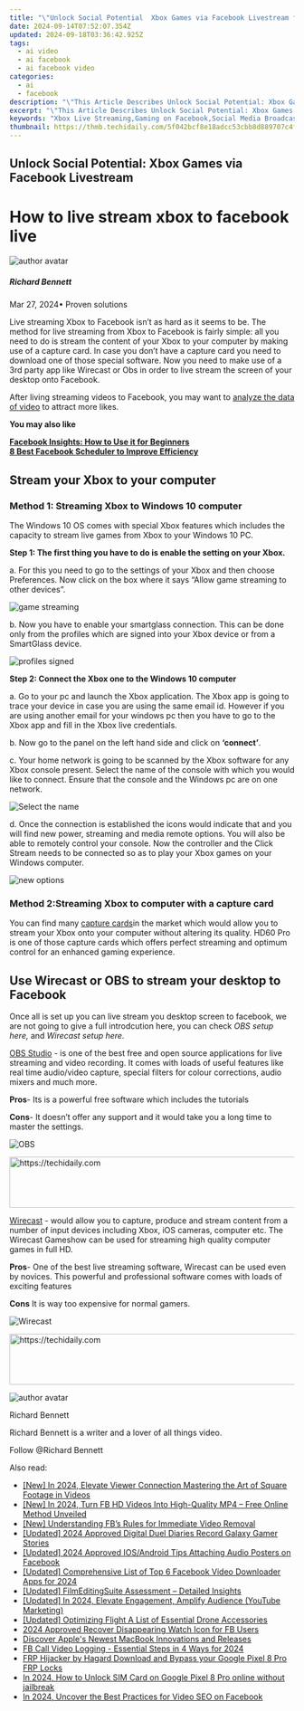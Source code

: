 ```yaml
---
title: "\"Unlock Social Potential  Xbox Games via Facebook Livestream for 2024\""
date: 2024-09-14T07:52:07.354Z
updated: 2024-09-18T03:36:42.925Z
tags:
  - ai video
  - ai facebook
  - ai facebook video
categories:
  - ai
  - facebook
description: "\"This Article Describes Unlock Social Potential: Xbox Games via Facebook Livestream for 2024\""
excerpt: "\"This Article Describes Unlock Social Potential: Xbox Games via Facebook Livestream for 2024\""
keywords: "Xbox Live Streaming,Gaming on Facebook,Social Media Broadcasts,Xbox Game Viewers,Virtual Reality Connect,Interactive Streaming,Multiplayer Livestreams"
thumbnail: https://thmb.techidaily.com/5f042bcf8e18adcc53cbb8d889707c4f827028b312f2b21172b0735c2d2d47e0.jpeg
---
```


## Unlock Social Potential: Xbox Games via Facebook Livestream

# How to live stream xbox to facebook live

![author avatar](https://images.wondershare.com/filmora/article-images/richard-bennett.jpg)

##### Richard Bennett

 Mar 27, 2024• Proven solutions

Live streaming Xbox to Facebook isn’t as hard as it seems to be. The method for live streaming from Xbox to Facebook is fairly simple: all you need to do is stream the content of your Xbox to your computer by making use of a capture card. In case you don’t have a capture card you need to download one of those special software. Now you need to make use of a 3rd party app like Wirecast or Obs in order to live stream the screen of your desktop onto Facebook.

After living streaming videos to Facebook, you may want to [analyze the data of video](https://tools.techidaily.com/wondershare/filmora/download/) to attract more likes.

**You may also like**

[**Facebook Insights: How to Use it for Beginners**](https://tools.techidaily.com/wondershare/filmora/download/)  
[**8 Best Facebook Scheduler to Improve Efficiency**](https://tools.techidaily.com/wondershare/filmora/download/)

## Stream your Xbox to your computer

### Method 1: Streaming Xbox to Windows 10 computer

The Windows 10 OS comes with special Xbox features which includes the capacity to stream live games from Xbox to your Windows 10 PC.

**Step 1: The first thing you have to do is enable the setting on your Xbox.**

a. For this you need to go to the settings of your Xbox and then choose Preferences. Now click on the box where it says “Allow game streaming to other devices”.

![game streaming ](https://images.wondershare.com/filmora/article-images/game-streaming.jpg)

b. Now you have to enable your smartglass connection. This can be done only from the profiles which are signed into your Xbox device or from a SmartGlass device.

![profiles signed ](https://images.wondershare.com/filmora/article-images/profiles-signed.jpg)

**Step 2: Connect the Xbox one to the Windows 10 computer**

a. Go to your pc and launch the Xbox application. The Xbox app is going to trace your device in case you are using the same email id. However if you are using another email for your windows pc then you have to go to the Xbox app and fill in the Xbox live credentials.

b. Now go to the panel on the left hand side and click on **‘connect’**.

c. Your home network is going to be scanned by the Xbox software for any Xbox console present. Select the name of the console with which you would like to connect. Ensure that the console and the Windows pc are on one network.

![Select the name ](https://images.wondershare.com/filmora/article-images/select-the-name.jpg)

d. Once the connection is established the icons would indicate that and you will find new power, streaming and media remote options. You will also be able to remotely control your console. Now the controller and the Click Stream needs to be connected so as to play your Xbox games on your Windows computer.

![new options ](https://images.wondershare.com/filmora/article-images/new-options.jpg)

### Method 2:Streaming Xbox to computer with a capture card

You can find many [capture cards](https://www.elgato.com/en/gaming)in the market which would allow you to stream your Xbox onto your computer without altering its quality. HD60 Pro is one of those capture cards which offers perfect streaming and optimum control for an enhanced gaming experience.

## Use Wirecast or OBS to stream your desktop to Facebook

Once all is set up you can live stream you desktop screen to facebook, we are not going to give a full introdcution here, you can check _OBS setup here,_ and _Wirecast setup here._

[OBS Studio](https://obsproject.com/) \- is one of the best free and open source applications for live streaming and video recording. It comes with loads of useful features like real time audio/video capture, special filters for colour corrections, audio mixers and much more.

**Pros**\- Its is a powerful free software which includes the tutorials

**Cons**\- It doesn’t offer any support and it would take you a long time to master the settings.

![OBS ](https://images.wondershare.com/filmora/article-images/obs.jpg)

<!-- affiliate ads begin -->
<a href="https://aligracehair.sjv.io/c/5597632/2135375/19272" target="_top" id="2135375">
  <img src="//a.impactradius-go.com/display-ad/19272-2135375" border="0" alt="https://techidaily.com" width="728" height="90"/>
</a>
<img height="0" width="0" src="https://aligracehair.sjv.io/i/5597632/2135375/19272" style="position:absolute;visibility:hidden;" border="0" />
<!-- affiliate ads end -->

[Wirecast](http://www.telestream.net/wirecast/overview.htm) \- would allow you to capture, produce and stream content from a number of input devices including Xbox, iOS cameras, computer etc. The Wirecast Gameshow can be used for streaming high quality computer games in full HD.

**Pros**\- One of the best live streaming software, Wirecast can be used even by novices. This powerful and professional software comes with loads of exciting features

**Cons** It is way too expensive for normal gamers.

![ Wirecast](https://images.wondershare.com/filmora/article-images/wirecast.jpg)

<!-- affiliate ads begin -->
<a href="https://appsumo.8odi.net/c/5597632/2130886/7443" target="_top" id="2130886">
  <img src="//a.impactradius-go.com/display-ad/7443-2130886" border="0" alt="https://techidaily.com" width="728" height="90"/>
</a>
<img height="0" width="0" src="https://appsumo.8odi.net/i/5597632/2130886/7443" style="position:absolute;visibility:hidden;" border="0" />
<!-- affiliate ads end -->

![author avatar](https://images.wondershare.com/filmora/article-images/richard-bennett.jpg)

Richard Bennett

Richard Bennett is a writer and a lover of all things video.

Follow @Richard Bennett

<ins class="adsbygoogle"
      style="display:block"
      data-ad-client="ca-pub-7571918770474297"
      data-ad-slot="8358498916"
      data-ad-format="auto"
      data-full-width-responsive="true"></ins>

<span class="atpl-alsoreadstyle">Also read:</span>
<div><ul>
<li><a href="https://facebook-videos.techidaily.com/new-in-2024-elevate-viewer-connection-mastering-the-art-of-square-footage-in-videos/"><u>[New] In 2024, Elevate Viewer Connection Mastering the Art of Square Footage in Videos</u></a></li>
<li><a href="https://facebook-clips.techidaily.com/new-in-2024-turn-fb-hd-videos-into-high-quality-mp4-free-online-method-unveiled/"><u>[New] In 2024, Turn FB HD Videos Into High-Quality MP4 – Free Online Method Unveiled</u></a></li>
<li><a href="https://facebook-clips.techidaily.com/new-understanding-fbs-rules-for-immediate-video-removal/"><u>[New] Understanding FB’s Rules for Immediate Video Removal</u></a></li>
<li><a href="https://on-screen-recording.techidaily.com/updated-2024-approved-digital-duel-diaries-record-galaxy-gamer-stories/"><u>[Updated] 2024 Approved Digital Duel Diaries Record Galaxy Gamer Stories</u></a></li>
<li><a href="https://facebook-clips.techidaily.com/updated-2024-approved-iosandroid-tips-attaching-audio-posters-on-facebook/"><u>[Updated] 2024 Approved IOS/Android Tips Attaching Audio Posters on Facebook</u></a></li>
<li><a href="https://facebook-clips.techidaily.com/updated-comprehensive-list-of-top-6-facebook-video-downloader-apps-for-2024/"><u>[Updated] Comprehensive List of Top 6 Facebook Video Downloader Apps for 2024</u></a></li>
<li><a href="https://some-knowledge.techidaily.com/updated-filmeditingsuite-assessment-detailed-insights/"><u>[Updated] FilmEditingSuite Assessment – Detailed Insights</u></a></li>
<li><a href="https://facebook-video-share.techidaily.com/updated-in-2024-elevate-engagement-amplify-audience-youtube-marketing/"><u>[Updated] In 2024, Elevate Engagement, Amplify Audience (YouTube Marketing)</u></a></li>
<li><a href="https://article-posts.techidaily.com/updated-optimizing-flight-a-list-of-essential-drone-accessories/"><u>[Updated] Optimizing Flight A List of Essential Drone Accessories</u></a></li>
<li><a href="https://facebook-clips.techidaily.com/2024-approved-recover-disappearing-watch-icon-for-fb-users/"><u>2024 Approved Recover Disappearing Watch Icon for FB Users</u></a></li>
<li><a href="https://techtrends.techidaily.com/discover-apples-newest-macbook-innovations-and-releases/"><u>Discover Apple's Newest MacBook Innovations and Releases</u></a></li>
<li><a href="https://facebook-clips.techidaily.com/fb-call-video-logging-essential-steps-in-4-ways-for-2024/"><u>FB Call Video Logging - Essential Steps in 4 Ways for 2024</u></a></li>
<li><a href="https://bypass-frp.techidaily.com/frp-hijacker-by-hagard-download-and-bypass-your-google-pixel-8-pro-frp-locks-by-drfone-android/"><u>FRP Hijacker by Hagard Download and Bypass your Google Pixel 8 Pro FRP Locks</u></a></li>
<li><a href="https://sim-unlock.techidaily.com/in-2024-how-to-unlock-sim-card-on-google-pixel-8-pro-online-without-jailbreak-by-drfone-android/"><u>In 2024, How to Unlock SIM Card on Google Pixel 8 Pro online without jailbreak</u></a></li>
<li><a href="https://facebook-clips.techidaily.com/in-2024-uncover-the-best-practices-for-video-seo-on-facebook/"><u>In 2024, Uncover the Best Practices for Video SEO on Facebook</u></a></li>
</ul></div>

